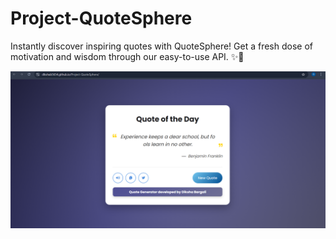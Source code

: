 # Project-QuoteSphere
Instantly discover inspiring quotes with QuoteSphere! Get a fresh dose of motivation and wisdom through our easy-to-use API. ✨🚀


<img src="diksha.png"> 
